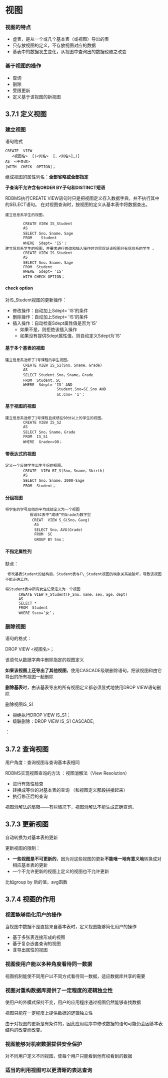 # 视图

### 视图的特点 

* 虚表，是从一个或几个基本表（或视图）导出的表 
* 只存放视图的定义，不存放视图对应的数据 
* 基表中的数据发生变化，从视图中查询出的数据也随之改变

### 基于视图的操作 

* 查询 
* 删除 
* 受限更新 
* 定义基于该视图的新视图

## 3.7.1  定义视图

### 建立视图

语句格式

```text
CREATE  VIEW             
   <视图名>  [(<列名>  [，<列名>]…)]       
AS  <子查询>       
[WITH  CHECK  OPTION]；
```

 组成视图的属性列名：**全部省略或全部指定**

**子查询不允许含有ORDER BY子句和DISTINCT短语**

RDBMS执行CREATE VIEW语句时只是把视图定义存入数据字典，并不执行其中的SELECT语句。 在对视图查询时，按视图的定义从基本表中将数据查出。

```text
建立信息系学生的视图。

        CREATE VIEW IS_Student
        AS 
        SELECT Sno，Sname，Sage
        FROM    Student
        WHERE  Sdept= 'IS'；
建立信息系学生的视图，并要求进行修改和插入操作时仍需保证该视图只有信息系的学生 。
        CREATE VIEW IS_Student
        AS 
        SELECT Sno，Sname，Sage
        FROM  Student
        WHERE  Sdept= 'IS'
        WITH CHECK OPTION；
```

#### check option

对IS\_Student视图的更新操作：

* 修改操作：自动加上Sdept= 'IS'的条件 
* 删除操作：自动加上Sdept= 'IS'的条件 
* 插入操作：自动检查Sdept属性值是否为'IS' 
  * 如果不是，则拒绝该插入操作 
  * 如果没有提供Sdept属性值，则自动定义Sdept为'IS'

#### 基于多个基表的视图

```text
建立信息系选修了1号课程的学生视图。
        CREATE VIEW IS_S1(Sno，Sname，Grade)
        AS 
        SELECT Student.Sno，Sname，Grade
        FROM  Student，SC
        WHERE  Sdept= 'IS' AND
                       Student.Sno=SC.Sno AND
                       SC.Cno= '1'；
```

#### 基于视图的视图

```text
建立信息系选修了1号课程且成绩在90分以上的学生的视图。
        CREATE VIEW IS_S2
        AS
        SELECT Sno，Sname，Grade
        FROM  IS_S1
        WHERE  Grade>=90；
```

#### 带表达式的视图

```text
定义一个反映学生出生年份的视图。
        CREATE  VIEW BT_S(Sno，Sname，Sbirth)
        AS 
        SELECT Sno，Sname，2000-Sage
        FROM  Student；
```

#### 分组视图

```text
将学生的学号及他的平均成绩定义为一个视图
	       假设SC表中“成绩”列Grade为数字型
            CREAT  VIEW S_G(Sno，Gavg)
             AS  
             SELECT Sno，AVG(Grade)
             FROM  SC
             GROUP BY Sno；
```

#### 不指定属性列

缺点：

     修改基表Student的结构后，Student表与F\_Student视图的映象关系被破坏，导致该视图不能正确工作。

```text
将Student表中所有女生记录定义为一个视图
      CREATE VIEW F_Student(F_Sno，name，sex，age，dept)
      AS
      SELECT *
      FROM  Student
      WHERE Ssex=‘女’；

```

### 删除视图

语句的格式：

  DROP  VIEW  &lt;视图名&gt;；

该语句从数据字典中删除指定的视图定义

**如果该视图上还导出了其他视图**，使用CASCADE级联删除语句，把该视图和由它导出的所有视图一起删除

**删除基表**时，由该基表导出的所有视图定义都必须显式地使用DROP VIEW语句删除

删除视图IS\_S1

* 拒绝执行DROP VIEW IS\_S1；
* 级联删除：DROP VIEW IS\_S1 CASCADE;  

：





                     

## 3.7.2  查询视图

用户角度：查询视图与查询基本表相同 

RDBMS实现视图查询的方法 ：视图消解法（View Resolution）

* 进行有效性检查 
* 转换成等价的对基本表的查询 （和视图定义那段拼接起来）
* 执行修正后的查询

视图消解法的局限——有些情况下，视图消解法不能生成正确查询。

## 3.7.3  更新视图

自动转换为对基本表的更新

更新视图的限制：

* **一些视图是不可更新的**，因为对这些视图的更新**不能唯一地有意义地**转换成对相应基本表的更新
* 一个不允许更新的视图上定义的视图也不允许更新

比如group by 后的值，avg函数

## 3.7.4  视图的作用

### 视图能够简化用户的操作

当视图中数据不是直接来自基本表时，定义视图能够简化用户的操作

* 基于多张表连接形成的视图 
* 基于复杂嵌套查询的视图 
* 含导出属性的视图

### 视图使用户能以多种角度看待同一数据 

视图机制能使不同用户以不同方式看待同一数据，适应数据库共享的需要

### 视图对重构数据库提供了一定程度的逻辑独立性 

使用户的外模式保持不变，用户的应用程序通过视图仍然能够查找数据

视图只能在一定程度上提供数据的逻辑独立性 

由于对视图的更新是有条件的，因此应用程序中修改数据的语句可能仍会因基本表结构的改变而改变。

### 视图能够对机密数据提供安全保护

对不同用户定义不同视图，使每个用户只能看到他有权看到的数据

### 适当的利用视图可以更清晰的表达查询

